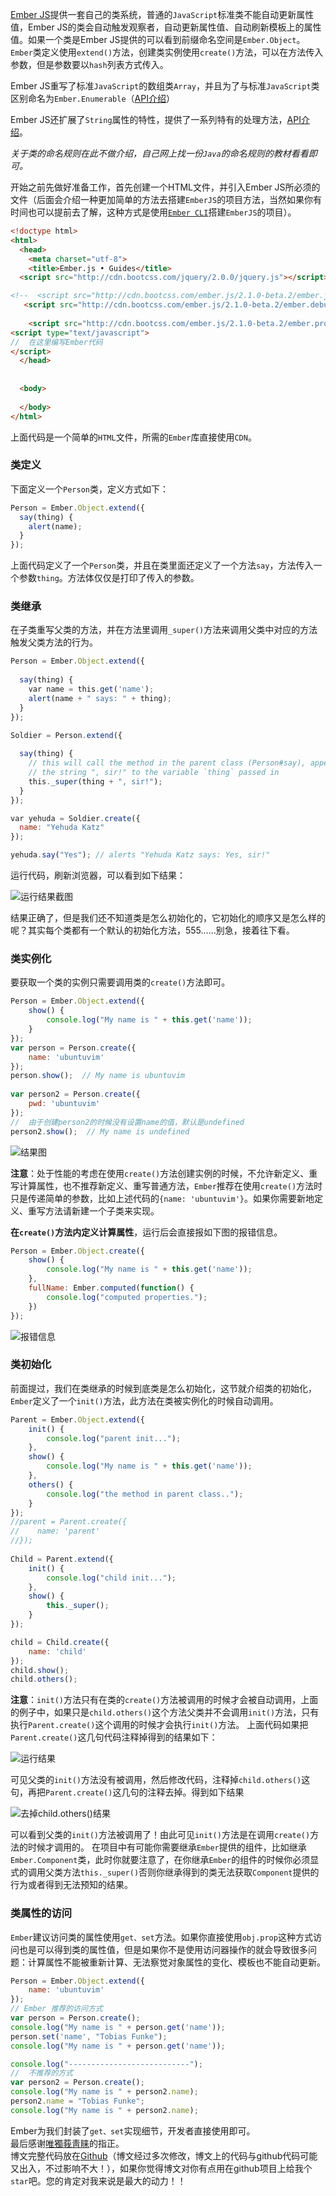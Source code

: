 ﻿[Ember JS](http://emberjs.com/)提供一套自己的类系统，普通的`JavaScript`标准类不能自动更新属性值，Ember JS的类会自动触发观察者，自动更新属性值、自动刷新模板上的属性值。如果一个类是Ember JS提供的可以看到前缀命名空间是`Ember.Object`。
`Ember`类定义使用`extend()`方法，创建类实例使用`create()`方法，可以在方法传入参数，但是参数要以`hash`列表方式传入。

Ember JS重写了标准`JavaScript`的数组类`Array`，并且为了与标准`JavaScript`类区别命名为`Ember.Enumerable`（[API介绍](http://emberjs.com/api/classes/Ember.Enumerable.html)）

Ember JS还扩展了`String`属性的特性，提供了一系列特有的处理方法，[API介绍](http://emberjs.com/api/classes/Ember.String.html)。

*关于类的命名规则在此不做介绍，自己网上找一份`Java`的命名规则的教材看看即可。*

开始之前先做好准备工作，首先创建一个HTML文件，并引入Ember JS所必须的文件（后面会介绍一种更加简单的方法去搭建`EmberJS`的项目方法，当然如果你有时间也可以提前去了解，这种方式是使用[`Ember CLI`](http://www.ember-cli.com/user-guide/)搭建`EmberJS`的项目）。

```html
<!doctype html>
<html>
  <head>
    <meta charset="utf-8">
    <title>Ember.js • Guides</title> 
  <script src="http://cdn.bootcss.com/jquery/2.0.0/jquery.js"></script>

<!--  <script src="http://cdn.bootcss.com/ember.js/2.1.0-beta.2/ember.js"></script>-->
   <script src="http://cdn.bootcss.com/ember.js/2.1.0-beta.2/ember.debug.js"></script>
    
    <script src="http://cdn.bootcss.com/ember.js/2.1.0-beta.2/ember.prod.js"></script>
<script type="text/javascript">
//  在这里编写Ember代码
</script>
  </head>
   
   
  <body>
  
  </body>
</html>
```

上面代码是一个简单的`HTML`文件，所需的`Ember`库直接使用`CDN`。

### 类定义

下面定义一个`Person`类，定义方式如下：

```javascript
Person = Ember.Object.extend({
  say(thing) {
    alert(name);
  }
});
```

上面代码定义了一个`Person`类，并且在类里面还定义了一个方法`say`，方法传入一个参数`thing`。方法体仅仅是打印了传入的参数。

### 类继承

在子类重写父类的方法，并在方法里调用`_super()`方法来调用父类中对应的方法触发父类方法的行为。

```javascript
Person = Ember.Object.extend({
    
  say(thing) {
    var name = this.get('name');
    alert(name + " says: " + thing);
  }
});

Soldier = Person.extend({
    
  say(thing) {
    // this will call the method in the parent class (Person#say), appending
    // the string ", sir!" to the variable `thing` passed in
    this._super(thing + ", sir!");
  }
});

var yehuda = Soldier.create({
  name: "Yehuda Katz"
});

yehuda.say("Yes"); // alerts "Yehuda Katz says: Yes, sir!"
```

运行代码，刷新浏览器，可以看到如下结果：

![运行结果截图](http://7xnrhh.com1.z0.glb.clouddn.com/1.png)

结果正确了，但是我们还不知道类是怎么初始化的，它初始化的顺序又是怎么样的呢？其实每个类都有一个默认的初始化方法，555……别急，接着往下看。

### 类实例化

要获取一个类的实例只需要调用类的`create()`方法即可。

```javascript
Person = Ember.Object.extend({
    show() {
        console.log("My name is " + this.get('name'));
    }
});
var person = Person.create({
    name: 'ubuntuvim'
});
person.show();  // My name is ubuntuvim
    
var person2 = Person.create({
    pwd: 'ubuntuvim'
});
//  由于创建person2的时候没有设置name的值，默认是undefined
person2.show();  // My name is undefined
```

![结果图](http://7xnrhh.com1.z0.glb.clouddn.com/2.png)

**注意**：处于性能的考虑在使用`create()`方法创建实例的时候，不允许新定义、重写计算属性，也不推荐新定义、重写普通方法，`Ember`推荐在使用`create()`方法时只是传递简单的参数，比如上述代码的`{name: 'ubuntuvim'}`。如果你需要新地定义、重写方法请新建一个子类来实现。

**在`create()`方法内定义计算属性**，运行后会直接报如下图的报错信息。

```javascript
Person = Ember.Object.create({
    show() {
        console.log("My name is " + this.get('name'));
    },
	fullName: Ember.computed(function() {
		console.log("computed properties.");
	})
});
```

![报错信息](/content/images/2016/03/18.png)


### 类初始化
前面提过，我们在类继承的时候到底类是怎么初始化，这节就介绍类的初始化，`Ember`定义了一个`init()`方法，此方法在类被实例化的时候自动调用。

```javascript
Parent = Ember.Object.extend({
    init() {
        console.log("parent init...");
    },
    show() {
        console.log("My name is " + this.get('name'));
    },
    others() {
        console.log("the method in parent class..");
    }
});
//parent = Parent.create({
//    name: 'parent'
//});  
    
Child = Parent.extend({
    init() {
        console.log("child init...");
    },
    show() {
        this._super();
    }
});

child = Child.create({
    name: 'child'
});    
child.show();
child.others();
```

**注意**：`init()`方法只有在类的`create()`方法被调用的时候才会被自动调用，上面的例子中，如果只是`child.others()`这个方法父类并不会调用`init()`方法，只有执行`Parent.create()`这个调用的时候才会执行`init()`方法。
上面代码如果把`Parent.create()`这几句代码注释掉得到的结果如下：

![运行结果](http://7xnrhh.com1.z0.glb.clouddn.com/3.png)

可见父类的`init()`方法没有被调用，然后修改代码，注释掉`child.others()`这句，再把`Parent.create()`这几句的注释去掉。得到如下结果

![去掉child.others()结果](http://7xnrhh.com1.z0.glb.clouddn.com/4.png)

可以看到父类的`init()`方法被调用了！由此可见`init()`方法是在调用`create()`方法的时候才调用的。
在项目中有可能你需要继承`Ember`提供的组件，比如继承`Ember.Component`类，此时你就要注意了，在你继承`Ember`的组件的时候你必须显式的调用父类方法`this._super()`否则你继承得到的类无法获取`Component`提供的行为或者得到无法预知的结果。

### 类属性的访问

`Ember`建议访问类的属性使用`get、set`方法。如果你直接使用`obj.prop`这种方式访问也是可以得到类的属性值，但是如果你不是使用访问器操作的就会导致很多问题：计算属性不能被重新计算、无法察觉对象属性的变化、模板也不能自动更新。

```javascript
Person = Ember.Object.extend({
    name: 'ubuntuvim'
});
// Ember 推荐的访问方式
var person = Person.create();
console.log("My name is " + person.get('name'));
person.set('name', "Tobias Funke");
console.log("My name is " + person.get('name'));   

console.log("---------------------------");
//  不推荐的方式
var person2 = Person.create();    
console.log("My name is " + person2.name);
person2.name = "Tobias Funke";
console.log("My name is " + person2.name);
```

Ember为我们封装了`get、set`实现细节，开发者直接使用即可。
<br>
最后感谢[唯獨莪靑睐](http://weibo.com/3265765111)的指正。
<br>
博文完整代码放在[Github](https://github.com/ubuntuvim/my_emberjs_code)（博文经过多次修改，博文上的代码与github代码可能又出入，不过影响不大！），如果你觉得博文对你有点用在github项目上给我个`star`吧。您的肯定对我来说是最大的动力！！
